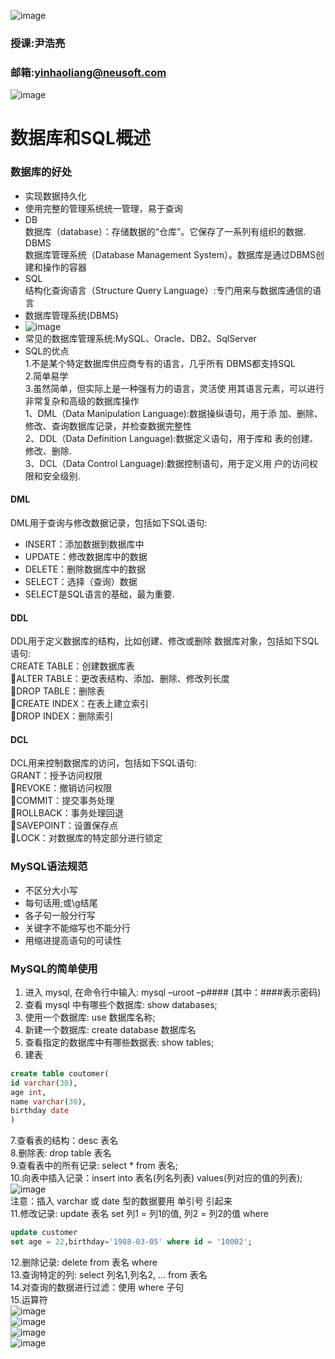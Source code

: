 ![image](https://note.youdao.com/yws/public/resource/ce8b594ba5508f61192bd83e5f2918dc/xmlnote/594DE25E16834C55B0E29D1CC4C6DD46/5001)  
### 授课:尹浩亮
### 邮箱:yinhaoliang@neusoft.com  
![image](https://note.youdao.com/yws/public/resource/ae03e06f0fd637cb082215b2706643bc/xmlnote/8CCF9CC3EF5C490AAD420A9A78489DB5/15417)  
# 数据库和SQL概述    
### 数据库的好处  
- 实现数据持久化  
- 使用完整的管理系统统一管理，易于查询  
- DB  
数据库（database）：存储数据的“仓库”。它保存了一系列有组织的数据.  
DBMS  
数据库管理系统（Database Management System）。数据库是通过DBMS创
建和操作的容器  
- SQL  
结构化查询语言（Structure Query Language）:专门用来与数据库通信的语言  
- 数据库管理系统(DBMS)  
- ![image](https://note.youdao.com/yws/public/resource/ae03e06f0fd637cb082215b2706643bc/xmlnote/3F5CB3AA96D048F0B782566C1FBB5BE7/15436)  
- 常见的数据库管理系统:MySQL、Oracle、DB2、SqlServer  
- SQL的优点  
1.不是某个特定数据库供应商专有的语言，几乎所有
DBMS都支持SQL  
2.简单易学  
3.虽然简单，但实际上是一种强有力的语言，灵活使
用其语言元素，可以进行非常复杂和高级的数据库操作  
1、DML（Data Manipulation Language):数据操纵语句，用于添
加、删除、修改、查询数据库记录，并检查数据完整性  
2、DDL（Data Definition Language):数据定义语句，用于库和
表的创建、修改、删除.  
3、DCL（Data Control Language):数据控制语句，用于定义用
户的访问权限和安全级别.  
#### DML  
DML用于查询与修改数据记录，包括如下SQL语句:  
- INSERT：添加数据到数据库中
- UPDATE：修改数据库中的数据
- DELETE：删除数据库中的数据
- SELECT：选择（查询）数据
- SELECT是SQL语言的基础，最为重要.  
#### DDL  
DDL用于定义数据库的结构，比如创建、修改或删除
数据库对象，包括如下SQL语句:  
CREATE TABLE：创建数据库表  
ALTER TABLE：更改表结构、添加、删除、修改列长度  
DROP TABLE：删除表  
CREATE INDEX：在表上建立索引  
DROP INDEX：删除索引  
#### DCL  
DCL用来控制数据库的访问，包括如下SQL语句:  
GRANT：授予访问权限  
REVOKE：撤销访问权限  
COMMIT：提交事务处理  
ROLLBACK：事务处理回退  
SAVEPOINT：设置保存点  
LOCK：对数据库的特定部分进行锁定  

### MySQL语法规范  
- 不区分大小写
- 每句话用;或\g结尾
- 各子句一般分行写
- 关键字不能缩写也不能分行
- 用缩进提高语句的可读性  
### MySQL的简单使用  
1. 进入 mysql, 在命令行中输入: mysql –uroot –p#### (其中：####表示密码)  
2. 查看 mysql 中有哪些个数据库: show databases;  
3. 使用一个数据库: use 数据库名称;  
4. 新建一个数据库: create database 数据库名  
5. 查看指定的数据库中有哪些数据表: show tables;  
6. 建表  
````sql
create table coutomer(
id varchar(30),
age int,
name varchar(30),
birthday date
)
````  
7.查看表的结构：desc 表名  
8.删除表: drop table 表名  
9.查看表中的所有记录: select * from 表名;  
10.向表中插入记录：insert into 表名(列名列表)   values(列对应的值的列表);  
![image](https://note.youdao.com/yws/public/resource/ae03e06f0fd637cb082215b2706643bc/xmlnote/737FA5B8DA044C3D8B7E0C3826300C62/15521)    
注意：插入 varchar 或 date 型的数据要用 单引号 引起来  
11.修改记录: update 表名 set 列1 = 列1的值, 列2 = 列2的值 where 

````sql
update customer  
set age = 22,birthday='1988-03-05' where id = '10002';
````  

12.删除记录: delete from 表名 where  
13.查询特定的列: select 列名1,列名2, … from 表名  
14.对查询的数据进行过滤：使用 where 子句  
15.运算符  
![image](https://note.youdao.com/yws/public/resource/ae03e06f0fd637cb082215b2706643bc/xmlnote/A9B7DCDA4F2E418A9ADBF15F93BC6B09/15542)  
![image](https://note.youdao.com/yws/public/resource/ae03e06f0fd637cb082215b2706643bc/xmlnote/4C464F3A42264955BAA813B37D9D739A/15545)  
![image](https://note.youdao.com/yws/public/resource/ae03e06f0fd637cb082215b2706643bc/xmlnote/C3EE2E966CA64EC3A1A5DC26C040B6F1/15548)  
![image](https://note.youdao.com/yws/public/resource/ae03e06f0fd637cb082215b2706643bc/xmlnote/8A3CF3FC17E143DB972EB9EDCCC30644/15551)






